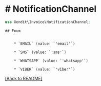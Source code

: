 # # NotificationChannel


```php
use Xendit\Invoice\NotificationChannel;
```

    ## Enum

    
        * `EMAIL` (value: `'email'`)
    
        * `SMS` (value: `'sms'`)
    
        * `WHATSAPP` (value: `'whatsapp'`)
    
        * `VIBER` (value: `'viber'`)
    

[[Back to README]](../../README.md)
